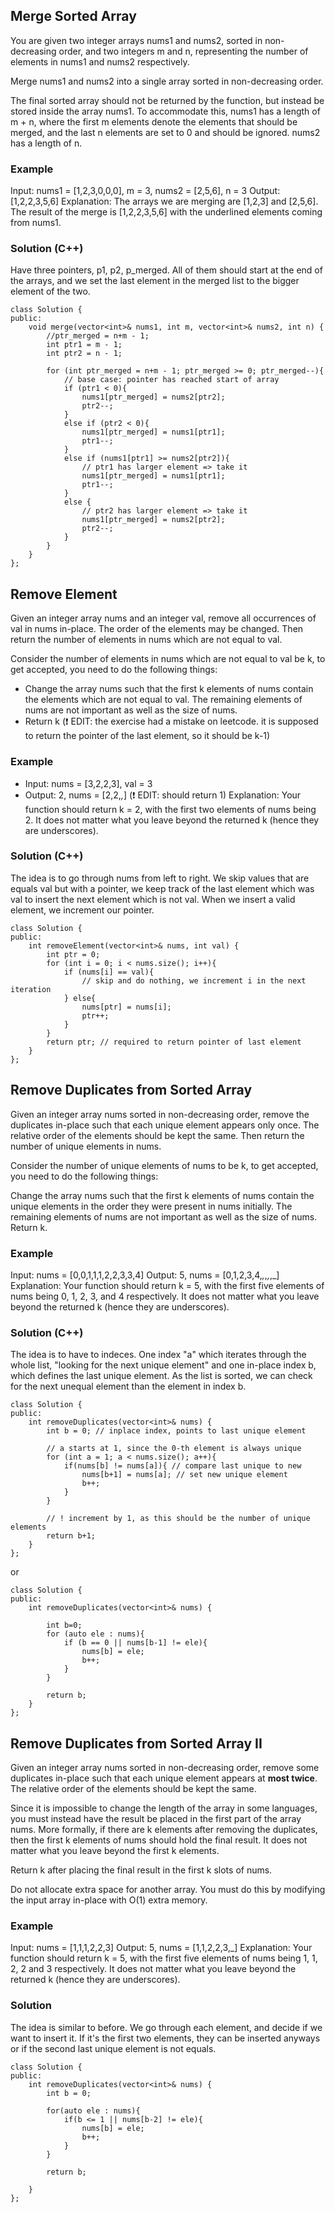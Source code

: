 ## Merge Sorted Array

You are given two integer arrays nums1 and nums2, sorted in non-decreasing order, and 
two integers m and n, representing the number of elements in nums1 and nums2 respectively.

Merge nums1 and nums2 into a single array sorted in non-decreasing order.

The final sorted array should not be returned by the function, but instead 
be stored inside the array nums1. To accommodate this, nums1 has a length of m + n, 
where the first m elements denote the elements that should be merged, and the last n 
elements are set to 0 and should be ignored. nums2 has a length of n.

### Example
Input: nums1 = [1,2,3,0,0,0], m = 3, nums2 = [2,5,6], n = 3
Output: [1,2,2,3,5,6]
Explanation: The arrays we are merging are [1,2,3] and [2,5,6].
The result of the merge is [1,2,2,3,5,6] with the underlined elements coming from nums1.

### Solution (C++)
Have three pointers, p1, p2, p_merged. All of them should start at the end of the arrays, 
and we set the last element in the merged list to the bigger element of the two. 

```
class Solution {
public:
    void merge(vector<int>& nums1, int m, vector<int>& nums2, int n) {
        //ptr_merged = n+m - 1;
        int ptr1 = m - 1;
        int ptr2 = n - 1;

        for (int ptr_merged = n+m - 1; ptr_merged >= 0; ptr_merged--){
            // base case: pointer has reached start of array
            if (ptr1 < 0){
                nums1[ptr_merged] = nums2[ptr2];
                ptr2--;
            }
            else if (ptr2 < 0){
                nums1[ptr_merged] = nums1[ptr1];
                ptr1--;
            }
            else if (nums1[ptr1] >= nums2[ptr2]){
                // ptr1 has larger element => take it 
                nums1[ptr_merged] = nums1[ptr1];
                ptr1--;
            }
            else {
                // ptr2 has larger element => take it 
                nums1[ptr_merged] = nums2[ptr2];
                ptr2--;
            }
        }
    }
};
```

## Remove Element
Given an integer array nums and an integer val, remove all occurrences of val in nums in-place. The order of the elements may be changed. Then return the number of elements in nums which are not equal to val.

Consider the number of elements in nums which are not equal to val be k, to get accepted, you need to do the following things:
- Change the array nums such that the first k elements of nums contain the elements which are not equal to val. The remaining elements of nums are not important as well as the size of nums.
- Return k (❗ EDIT: the exercise had a mistake on leetcode. it is supposed to return the pointer of the last element, so it should be k-1)

 ### Example
- Input: nums = [3,2,2,3], val = 3
- Output: 2, nums = [2,2,_,_] (❗ EDIT: should return 1)
Explanation: Your function should return k = 2, with the first two elements of nums being 2.
It does not matter what you leave beyond the returned k (hence they are underscores).

### Solution (C++)
The idea is to go through nums from left to right. We skip values that are equals val but with a pointer, we keep track of the last element which was val to insert the next element which is not val.
When we insert a valid element, we increment our pointer.

```
class Solution {
public:
    int removeElement(vector<int>& nums, int val) {
        int ptr = 0;
        for (int i = 0; i < nums.size(); i++){
            if (nums[i] == val){
                // skip and do nothing, we increment i in the next iteration
            } else{
                nums[ptr] = nums[i];
                ptr++;
            }
        }
        return ptr; // required to return pointer of last element
    }
};
```

## Remove Duplicates from Sorted Array

Given an integer array nums sorted in non-decreasing order, remove the duplicates in-place such that each unique element appears only once. The relative order of the elements should be kept the same. Then return the number of unique elements in nums.

Consider the number of unique elements of nums to be k, to get accepted, you need to do the following things:

Change the array nums such that the first k elements of nums contain the unique elements in the order they were present in nums initially. The remaining elements of nums are not important as well as the size of nums.
Return k.

### Example
Input: nums = [0,0,1,1,1,2,2,3,3,4]
Output: 5, nums = [0,1,2,3,4,_,_,_,_,_]
Explanation: Your function should return k = 5, with the first five elements of nums being 0, 1, 2, 3, and 4 respectively.
It does not matter what you leave beyond the returned k (hence they are underscores).

### Solution (C++)
The idea is to have to indeces. One index "a" which iterates through the whole list, "looking for the next unique element" and
one in-place index b, which defines the last unique element.
As the list is sorted, we can check for the next unequal element than the element in index b.

```
class Solution {
public:
    int removeDuplicates(vector<int>& nums) {
        int b = 0; // inplace index, points to last unique element

        // a starts at 1, since the 0-th element is always unique
        for (int a = 1; a < nums.size(); a++){
            if(nums[b] != nums[a]){ // compare last unique to new
                nums[b+1] = nums[a]; // set new unique element 
                b++;
            }
        }

        // ! increment by 1, as this should be the number of unique elements
        return b+1; 
    }
};
```

or 
```
class Solution {
public:
    int removeDuplicates(vector<int>& nums) {

        int b=0;
        for (auto ele : nums){
            if (b == 0 || nums[b-1] != ele){
                nums[b] = ele;
                b++;
            }
        }
        
        return b;
    }
};
```

## Remove Duplicates from Sorted Array II

Given an integer array nums sorted in non-decreasing order, remove some duplicates in-place such that each unique element appears at **most twice**. The relative order of the elements should be kept the same.

Since it is impossible to change the length of the array in some languages, you must instead have the result be placed in the first part of the array nums. More formally, if there are k elements after removing the duplicates, then the first k elements of nums should hold the final result. It does not matter what you leave beyond the first k elements.

Return k after placing the final result in the first k slots of nums.

Do not allocate extra space for another array. You must do this by modifying the input array in-place with O(1) extra memory.

### Example
Input: nums = [1,1,1,2,2,3]
Output: 5, nums = [1,1,2,2,3,_]
Explanation: Your function should return k = 5, with the first five elements of nums being 1, 1, 2, 2 and 3 respectively.
It does not matter what you leave beyond the returned k (hence they are underscores).

### Solution
The idea is similar to before. We go through each element, and decide if we want to insert it. If it's the first two elements, they can be inserted anyways or if the second last unique element is not equals.

```
class Solution {
public:
    int removeDuplicates(vector<int>& nums) {
        int b = 0;

        for(auto ele : nums){
            if(b <= 1 || nums[b-2] != ele){
                nums[b] = ele;
                b++;
            }
        }

        return b;

    }
};
```
